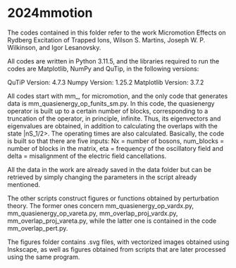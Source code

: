 # 2024mmotion
The codes contained in this folder refer to the work Micromotion Effects on Rydberg Excitation of Trapped Ions, Wilson S. Martins, Joseph W. P. Wilkinson, and Igor Lesanovsky.

All codes are written in Python 3.11.5, and the libraries required to run the codes are Matplotlib, NumPy and QuTip, in the following versions:

QuTiP Version: 4.7.3
Numpy Version: 1.25.2
Matplotlib Version: 3.7.2

All codes start with mm_, for micromotion, and the only code that generates data is mm_quasienergy_op_funits_sm.py. In this code, the quasienergy operator is built up to a certain number of blocks, corresponding to a truncation of the operator, in principle, infinite. Thus, its eigenvectors and eigenvalues ​​are obtained, in addition to calculating the overlaps with the state |nS_1/2>. The operating times are also calculated. Basically, the code is built so that there are five inputs: Nx = number of bosons, num_blocks = number of blocks in the matrix, eta = frequency of the oscillatory field and delta = misalignment of the electric field cancellations.

All the data in the work are already saved in the data folder but can be retrieved by simply changing the parameters in the script already mentioned.

The other scripts construct figures or functions obtained by perturbation theory. The former ones concern mm_quasienergy_op_vardx.py, mm_quasienergy_op_vareta.py, mm_overlap_proj_vardx.py, mm_overlap_proj_vareta.py, while the latter one is contained in the code mm_overlap_pert.py.

The figures folder contains .svg files, with vectorized images obtained using Inskscape, as well as figures obtained from scripts that are later processed using the same program.